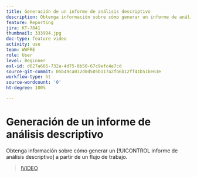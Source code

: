 ```yaml
---
title: Generación de un informe de análisis descriptivo
description: Obtenga información sobre cómo generar un informe de análisis descriptivo a partir de un flujo de trabajo en Adobe Campaign V8.
feature: Reporting
jira: KT-7841
thumbnail: 333994.jpg
doc-type: feature video
activity: use
team: WWFRE
role: User
level: Beginner
exl-id: d627a665-732a-4d75-8b50-67c9efc4e7cd
source-git-commit: 05b49ca012d0d505b117a2fb6b12ff41b51be63e
workflow-type: ht
source-wordcount: '0'
ht-degree: 100%

---
```


# Generación de un informe de análisis descriptivo

Obtenga información sobre cómo generar un [!UICONTROL informe de análisis descriptivo] a partir de un flujo de trabajo.

>[!VIDEO](https://video.tv.adobe.com/v/333994?quality=12&learn=on)
